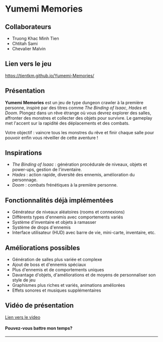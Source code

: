 # Yumemi Memories

## Collaborateurs
- Truong Khac Minh Tien
- Chtitah Sami
- Chevalier Malvin

## Lien vers le jeu
https://tientkm.github.io/Yumemi-Memories/

## Présentation

**Yumemi Memories** est un jeu de type dungeon crawler à la première personne, inspiré par des titres comme *The Binding of Isaac*, *Hades* et *Doom*. Plongez dans un rêve étrange où vous devrez explorer des salles, affronter des monstres et collecter des objets pour survivre. Le gameplay met l'accent sur la rapidité des déplacements et des combats.

Votre objectif : vaincre tous les monstres du rêve et finir chaque salle pour pouvoir enfin vous réveiller de cette aventure !

## Inspirations

- *The Binding of Isaac* : génération procédurale de niveaux, objets et power-ups, gestion de l'inventaire.
- *Hades* : action rapide, diversité des ennemis, amélioration du personnage.
- *Doom* : combats frénétiques à la première personne.

## Fonctionnalités déjà implémentées

- Générateur de niveaux aléatoires (rooms et connexions)
- Différents types d'ennemis avec comportements variés
- Système d'inventaire et objets à ramasser
- Système de drops d'ennemis
- Interface utilisateur (HUD) avec barre de vie, mini-carte, inventaire, etc.

## Améliorations possibles

- Génération de salles plus variée et complexe
- Ajout de boss et d'ennemis spéciaux
- Plus d'ennemis et de comportements uniques
- Davantage d'objets, d'améliorations et de moyens de personnaliser son style de jeu
- Graphismes plus riches et variés, animations améliorées
- Effets sonores et musiques supplémentaires

## Vidéo de présentation

[Lien vers le video](https://drive.google.com/file/d/1hJPEIH3ezJ8PAA7_-RqMdjbs7Mxckq_C/view?usp=drive_link)
#### Pouvez-vous battre mon temps?
---



